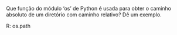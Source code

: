 Que função do módulo ‘os’ de Python é usada para obter o caminho absoluto de um diretório com caminho relativo? Dê um exemplo.

R: os.path
